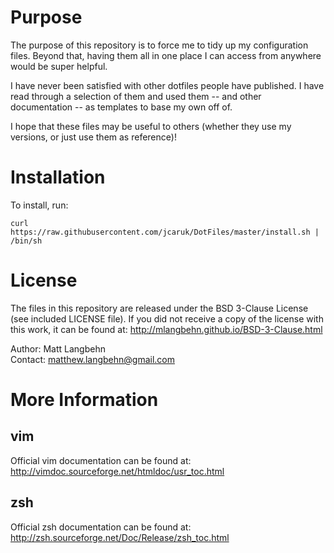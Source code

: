 Purpose
====================

The purpose of this repository is to force me to tidy up my configuration files. Beyond that, having them all in one place I can access from anywhere would be super helpful.

I have never been satisfied with other dotfiles people have published. I have read through a selection of them and used them -- and other documentation -- as templates to base my own off of.

I hope that these files may be useful to others (whether they use my versions, or just use them as reference)!

Installation
====================

To install, run:
```
curl https://raw.githubusercontent.com/jcaruk/DotFiles/master/install.sh | /bin/sh
```

License
====================

The files in this repository are released under the BSD 3-Clause License (see included LICENSE file). If you did not receive a copy of the license with this work, it can be found at: http://mlangbehn.github.io/BSD-3-Clause.html

Author: Matt Langbehn  
Contact: matthew.langbehn@gmail.com

More Information
====================

## vim
Official vim documentation can be found at:  
http://vimdoc.sourceforge.net/htmldoc/usr_toc.html

## zsh
Official zsh documentation can be found at:  
http://zsh.sourceforge.net/Doc/Release/zsh_toc.html
